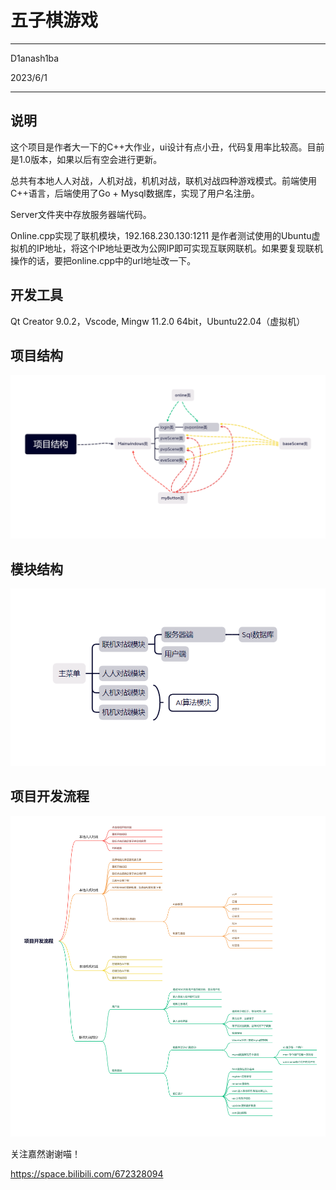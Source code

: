 # 五子棋游戏

---

D1anash1ba

2023/6/1

---

## 说明

这个项目是作者大一下的C++大作业，ui设计有点小丑，代码复用率比较高。目前是1.0版本，如果以后有空会进行更新。

总共有本地人人对战，人机对战，机机对战，联机对战四种游戏模式。前端使用C++语言，后端使用了Go + Mysql数据库，实现了用户名注册。

Server文件夹中存放服务器端代码。

Online.cpp实现了联机模块，192.168.230.130:1211 是作者测试使用的Ubuntu虚拟机的IP地址，将这个IP地址更改为公网IP即可实现互联网联机。如果要复现联机操作的话，要把online.cpp中的url地址改一下。

## 开发工具

Qt Creator 9.0.2，Vscode, Mingw 11.2.0 64bit，Ubuntu22.04（虚拟机）

## 项目结构

![项目结构](images/项目结构.png)

## 模块结构

![项目结构](images/模块结构.png)

## 项目开发流程

![项目结构](images/项目开发流程.png)

关注嘉然谢谢喵！

https://space.bilibili.com/672328094

